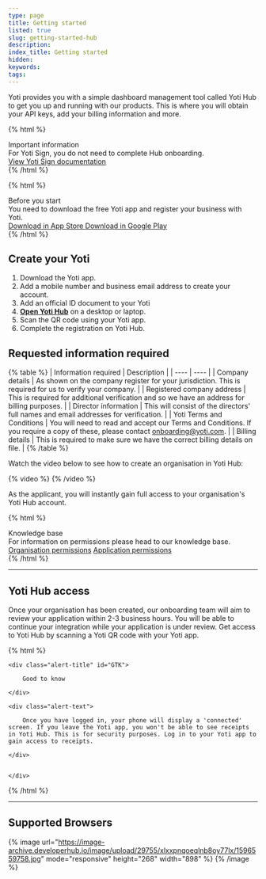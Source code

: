 ```yaml
---
type: page
title: Getting started
listed: true
slug: getting-started-hub
description: 
index_title: Getting started
hidden: 
keywords: 
tags: 
---
```


Yoti provides you with a simple dashboard management  tool called Yoti Hub to get you up and running with our products. This is where you will obtain your API keys, add your billing information and more.

{% html %}
<div class="alert-GTK">
    <div class="alert-title" id="GTK">
        Important information 
    </div>
    <div class="alert-text">
        For Yoti Sign, you do not need to complete Hub onboarding. 
    </div>
    <div class="alert-links"> 
        <a target="_self" href="https://developers.yoti.com/yoti-sign">View Yoti Sign documentation</a> 
    </div>
</div>
{% /html %}

{% html %}
<div class="alert-BYS">
   <div class="alert-title" id="BYS">
      Before you start
   </div>
   <div class="alert-text" >
      You need to download the free Yoti app and register your business with Yoti.
   </div>
   <div class="alert-links"> 
      <a href="https://apps.apple.com/gb/app/yoti-your-digital-identity/id983980808"> Download in App Store </a>
      <a href="https://play.google.com/store/apps/details?id=com.yoti.mobile.android.live&hl=en_GB"> Download in Google Play </a> 
   </div>
</div>
{% /html %}

## Create your Yoti

1. Download the Yoti app.
2. Add a mobile number and business email address to create your account.
3. Add an official ID document to your Yoti
4. [**Open Yoti Hub**](https://hub.yoti.com/login-organisations) on a desktop or laptop.
5. Scan the QR code using your Yoti app.
6. Complete the registration on Yoti Hub.

## Requested information required

{% table %}
| Information required | Description | 
| ---- | ---- | 
| Company details | As shown on the company register for your jurisdiction. This is required for us to verify your company. | 
| Registered company address | This is required for additional verification and so we have an address for billing purposes. | 
| Director information | This will consist of the directors' full names and email addresses for verification. | 
| Yoti Terms and Conditions | You will need to read and accept our Terms and Conditions. If you require a copy of these, please contact [onboarding@yoti.com](mailto:onboarding@yoti.com). | 
| Billing details | This is required to make sure we have the correct billing details on file. | 
{% /table %}

Watch the video below to see how to create an organisation in Yoti Hub:

{% video %}
{% /video %}

As the applicant, you will instantly gain full access to your organisation's Yoti Hub account. 

{% html %}
<div class="alert-know">
    <div class="alert-title" id="know">
        Knowledge base
    </div>
    <div class="alert-text">
        For information on permissions please head to our knowledge base.
    </div>
    <div class="alert-links"> 
        <a target="_self" href="https://developers.yoti.com/yoti/knowledge-base-hub#organisation-permissions">Organisation permissions</a> 
        <a target="_self" href="https://developers.yoti.com/yoti/knowledge-base-hub#application-permissions">Application permissions</a> 
    </div>
</div>
{% /html %}

---

## Yoti Hub access

Once your organisation has been created, our onboarding team will aim to review your application within 2-3 business hours. You will be able to continue your integration while your application is under review. Get access to Yoti Hub by scanning a Yoti QR code with your Yoti app.

{% html %}
<div class="alert-GTK">

    <div class="alert-title" id="GTK">

        Good to know

    </div>

    <div class="alert-text">

        Once you have logged in, your phone will display a 'connected' screen. If you leave the Yoti app, you won't be able to see receipts in Yoti Hub. This is for security purposes. Log in to your Yoti app to gain access to receipts.

    </div>


    </div>

</div>
{% /html %}

---

## Supported Browsers

{% image url="https://image-archive.developerhub.io/image/upload/29755/xlxxpnqoeqlnb8oy77lx/1596559758.jpg" mode="responsive" height="268" width="898" %}
{% /image %}
